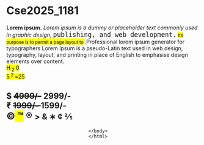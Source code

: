 # Cse2025_1181
<!DOCTYPE html>

<html>
<head>
  <meta http-equiv="CONTENT-TYPE" content="text/html; charset=UTF-8">
    <title> Formatting elements and special 
      </title>
      </head>
      <body>
        <p> 
            <b> Lorem ipsum.</b> <i>Lorem ipsum is a dummy or placeholder text commonly used in graphic design</i>, <tt> <big>publishing, and web development.</big></tt> <mark><small> Its purpose is to permit a page layout to </small> </mark>.Professional lorem ipsum generator for typographers
Lorem Ipsum is a pseudo-Latin text used in web design, typography, layout, and printing in place of English to emphasise design elements over content.
  <br> <mark>  H<sub> 2</sub> 0 <br> 
                    5<sup> 2 </sup>=25</mark>
                        </b>
                          </p>
                          <h2> 
                            &dollar; <strike> 4999/-</strike> 2999/-<br>
                              &#8377; <del> 1999/- </del> 1599/- <br>
                                <big> &copy;<mark> &trade;</mark> &reg; </big>
                                  &gt; &amp; &lowast; &cent; &frac25; 
                                  </h2>




                                  </body>
                                  </html>
                                  
